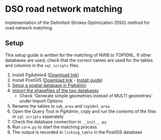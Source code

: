 # DSO road network matching
Implementation of the Delimited-Strokes Optimization (DSO) method for road network matching.


## Setup
This setup guide is written for the matching of NWB to TOP10NL. If other databases are used, check that the correct names are used for the tables and columns in the `sql scripts` files.

1. Install PgAdmin4 ([Download link](https://www.pgadmin.org/download/))
2. Install PostGIS ([Download link](http://postgis.net/install/) - [Install guide](https://postgis.net/workshops/postgis-intro/installation.html))
3. [Setup a spatial database in PgAdmin](https://postgis.net/workshops/postgis-intro/creating_db.html)
4. [Import the shapefiles of the two databases](https://postgis.net/workshops/postgis-intro/loading_data.html)
    - Check 'Generate simple geometries instead of MULTI geometries' under Import Options
5. Rename the tables to `nwb_area` and `top10nl_area`
6. Open the Query Tool in PgAdmin, copy and run the contents of the files in `sql scripts` seperately
7. Check the database connection in `__init__.py`
8. Run `core.py` to start the matching process
9. The output is recorded in `linking_table` in the PostGIS database
